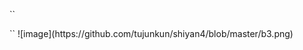 ``
<?xml version="1.0" encoding="utf-8"?>
<PreferenceScreen xmlns:android="http://schemas.android.com/apk/res/android">
    <CheckBoxPreference
        android:key="checkboxpreference"
        android:title="checkbox"
        android:summary="This is a checkbox"
        android:defaultValue="false"
        />
    <PreferenceCategory android:title="edit">
        <EditTextPreference
            android:key="editpreference"
            android:title="edit preference"
            android:summary="this is a edittext"/>
    </PreferenceCategory>
    <ListPreference
        android:key="list"
        android:title="List"
        android:summary="An example that use a list dialog"
        android:entries="@array/list_option"
        android:entryValues="@array/list_options_values"
        />
    <CheckBoxPreference
        android:key="parent checkboxpreference"
        android:title="parent checkbox"
        android:summary="This is a parent checkbox"
        android:defaultValue="false"/>
    <CheckBoxPreference
        android:key="child checkboxpreference"
        android:title="child checkbox"
        android:summary="This is a child checkbox"
        android:defaultValue="false"
        android:dependency="parent checkboxpreference"
        />
    <PreferenceScreen
        android:title="preferenceScreen">
        <EditTextPreference
            android:key="edit"
            android:title="edit"
            android:summary="edit"/>
    </PreferenceScreen>
    <Preference
        android:title="intent preference">
        <intent
            android:action="android.intent.action.VIEW"
            android:data="http://www.baidu.com"/>
    </Preference>
</PreferenceScreen>
``
![image](https://github.com/tujunkun/shiyan4/blob/master/b3.png)
